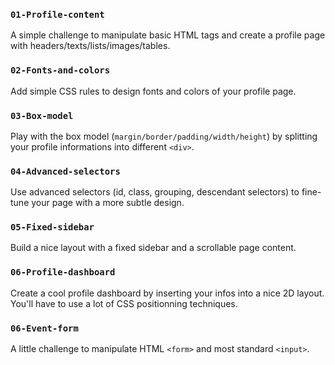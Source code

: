### `01-Profile-content`
A simple challenge to manipulate basic HTML tags and create a profile page with headers/texts/lists/images/tables.

### `02-Fonts-and-colors`
Add simple CSS rules to design fonts and colors of your profile page.

### `03-Box-model`
Play with the box model (`margin/border/padding/width/height`) by splitting your profile informations into different `<div>`.

### `04-Advanced-selectors`
Use advanced selectors (id, class, grouping, descendant selectors) to fine-tune your page with a more subtle design.

### `05-Fixed-sidebar`
Build a nice layout with a fixed sidebar and a scrollable page content.

### `06-Profile-dashboard`
Create a cool profile dashboard by inserting your infos into a nice 2D layout. You'll
have to use a lot of CSS positionning techniques.

### `06-Event-form`
A little challenge to manipulate HTML `<form>` and most standard `<input>`.